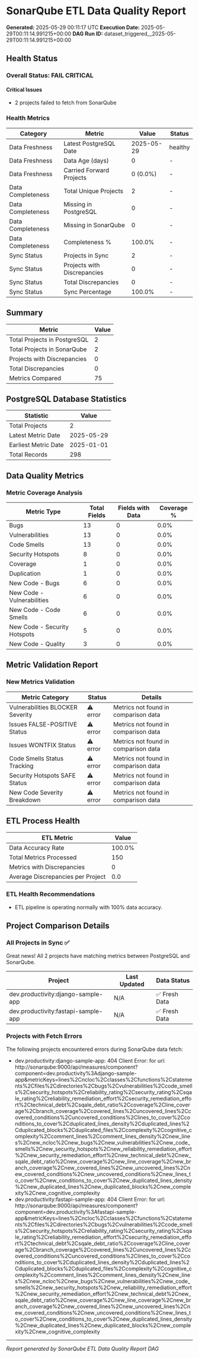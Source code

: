 # SonarQube ETL Data Quality Report

**Generated:** 2025-05-29 00:11:17 UTC
**Execution Date:** 2025-05-29T00:11:14.991215+00:00
**DAG Run ID:** dataset_triggered__2025-05-29T00:11:14.991215+00:00

## Health Status

### Overall Status: FAIL CRITICAL

#### Critical Issues

- 2 projects failed to fetch from SonarQube

### Health Metrics

| Category | Metric | Value | Status |
|----------|--------|-------|--------|
| Data Freshness | Latest PostgreSQL Date | 2025-05-29 | healthy |
| Data Freshness | Data Age (days) | 0 | - |
| Data Freshness | Carried Forward Projects | 0 (0.0%) | - |
| Data Completeness | Total Unique Projects | 2 | - |
| Data Completeness | Missing in PostgreSQL | 0 | - |
| Data Completeness | Missing in SonarQube | 0 | - |
| Data Completeness | Completeness % | 100.0% | - |
| Sync Status | Projects in Sync | 2 | - |
| Sync Status | Projects with Discrepancies | 0 | - |
| Sync Status | Total Discrepancies | 0 | - |
| Sync Status | Sync Percentage | 100.0% | - |

## Summary

| Metric | Value |
|--------|-------|
| Total Projects in PostgreSQL | 2 |
| Total Projects in SonarQube | 2 |
| Projects with Discrepancies | 0 |
| Total Discrepancies | 0 |
| Metrics Compared | 75 |

## PostgreSQL Database Statistics

| Statistic | Value |
|-----------|-------|
| Total Projects | 2 |
| Latest Metric Date | 2025-05-29 |
| Earliest Metric Date | 2025-01-01 |
| Total Records | 298 |

## Data Quality Metrics

### Metric Coverage Analysis

| Metric Type | Total Fields | Fields with Data | Coverage % |
|-------------|--------------|------------------|------------|
| Bugs | 13 | 0 | 0.0% |
| Vulnerabilities | 13 | 0 | 0.0% |
| Code Smells | 13 | 0 | 0.0% |
| Security Hotspots | 8 | 0 | 0.0% |
| Coverage | 1 | 0 | 0.0% |
| Duplication | 1 | 0 | 0.0% |
| New Code - Bugs | 6 | 0 | 0.0% |
| New Code - Vulnerabilities | 6 | 0 | 0.0% |
| New Code - Code Smells | 6 | 0 | 0.0% |
| New Code - Security Hotspots | 5 | 0 | 0.0% |
| New Code - Quality | 3 | 0 | 0.0% |

## Metric Validation Report

### New Metrics Validation

| Metric Category | Status | Details |
|-----------------|--------|---------|
| Vulnerabilities BLOCKER Severity | ⚠️ error | Metrics not found in comparison data |
| Issues FALSE-POSITIVE Status | ⚠️ error | Metrics not found in comparison data |
| Issues WONTFIX Status | ⚠️ error | Metrics not found in comparison data |
| Code Smells Status Tracking | ⚠️ error | Metrics not found in comparison data |
| Security Hotspots SAFE Status | ⚠️ error | Metrics not found in comparison data |
| New Code Severity Breakdown | ⚠️ error | Metrics not found in comparison data |

## ETL Process Health

| ETL Metric | Value |
|------------|-------|
| Data Accuracy Rate | 100.0% |
| Total Metrics Processed | 150 |
| Metrics with Discrepancies | 0 |
| Average Discrepancies per Project | 0.0 |

### ETL Health Recommendations

- ETL pipeline is operating normally with 100% data accuracy.

## Project Comparison Details

### All Projects in Sync ✅

Great news! All 2 projects have matching metrics between PostgreSQL and SonarQube.

| Project | Last Updated | Data Status |
|---------|--------------|-------------|
| dev.productivity:django-sample-app | N/A | ✅ Fresh Data |
| dev.productivity:fastapi-sample-app | N/A | ✅ Fresh Data |

### Projects with Fetch Errors

The following projects encountered errors during SonarQube data fetch:

- dev.productivity:django-sample-app: 404 Client Error:  for url: http://sonarqube:9000/api/measures/component?component=dev.productivity%3Adjango-sample-app&metricKeys=lines%2Cncloc%2Cclasses%2Cfunctions%2Cstatements%2Cfiles%2Cdirectories%2Cbugs%2Cvulnerabilities%2Ccode_smells%2Csecurity_hotspots%2Creliability_rating%2Csecurity_rating%2Csqale_rating%2Creliability_remediation_effort%2Csecurity_remediation_effort%2Ctechnical_debt%2Csqale_debt_ratio%2Ccoverage%2Cline_coverage%2Cbranch_coverage%2Ccovered_lines%2Cuncovered_lines%2Ccovered_conditions%2Cuncovered_conditions%2Clines_to_cover%2Cconditions_to_cover%2Cduplicated_lines_density%2Cduplicated_lines%2Cduplicated_blocks%2Cduplicated_files%2Ccomplexity%2Ccognitive_complexity%2Ccomment_lines%2Ccomment_lines_density%2Cnew_lines%2Cnew_ncloc%2Cnew_bugs%2Cnew_vulnerabilities%2Cnew_code_smells%2Cnew_security_hotspots%2Cnew_reliability_remediation_effort%2Cnew_security_remediation_effort%2Cnew_technical_debt%2Cnew_sqale_debt_ratio%2Cnew_coverage%2Cnew_line_coverage%2Cnew_branch_coverage%2Cnew_covered_lines%2Cnew_uncovered_lines%2Cnew_covered_conditions%2Cnew_uncovered_conditions%2Cnew_lines_to_cover%2Cnew_conditions_to_cover%2Cnew_duplicated_lines_density%2Cnew_duplicated_lines%2Cnew_duplicated_blocks%2Cnew_complexity%2Cnew_cognitive_complexity
- dev.productivity:fastapi-sample-app: 404 Client Error:  for url: http://sonarqube:9000/api/measures/component?component=dev.productivity%3Afastapi-sample-app&metricKeys=lines%2Cncloc%2Cclasses%2Cfunctions%2Cstatements%2Cfiles%2Cdirectories%2Cbugs%2Cvulnerabilities%2Ccode_smells%2Csecurity_hotspots%2Creliability_rating%2Csecurity_rating%2Csqale_rating%2Creliability_remediation_effort%2Csecurity_remediation_effort%2Ctechnical_debt%2Csqale_debt_ratio%2Ccoverage%2Cline_coverage%2Cbranch_coverage%2Ccovered_lines%2Cuncovered_lines%2Ccovered_conditions%2Cuncovered_conditions%2Clines_to_cover%2Cconditions_to_cover%2Cduplicated_lines_density%2Cduplicated_lines%2Cduplicated_blocks%2Cduplicated_files%2Ccomplexity%2Ccognitive_complexity%2Ccomment_lines%2Ccomment_lines_density%2Cnew_lines%2Cnew_ncloc%2Cnew_bugs%2Cnew_vulnerabilities%2Cnew_code_smells%2Cnew_security_hotspots%2Cnew_reliability_remediation_effort%2Cnew_security_remediation_effort%2Cnew_technical_debt%2Cnew_sqale_debt_ratio%2Cnew_coverage%2Cnew_line_coverage%2Cnew_branch_coverage%2Cnew_covered_lines%2Cnew_uncovered_lines%2Cnew_covered_conditions%2Cnew_uncovered_conditions%2Cnew_lines_to_cover%2Cnew_conditions_to_cover%2Cnew_duplicated_lines_density%2Cnew_duplicated_lines%2Cnew_duplicated_blocks%2Cnew_complexity%2Cnew_cognitive_complexity


---
*Report generated by SonarQube ETL Data Quality Report DAG*